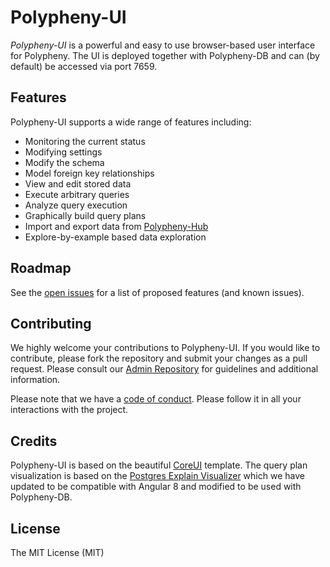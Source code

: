# Polypheny-UI

_Polypheny-UI_ is a powerful and easy to use browser-based user interface for Polypheny. The UI is deployed together
with Polypheny-DB and can (by default) be accessed via port 7659.


## Features ##
Polypheny-UI supports a wide range of features including:

* Monitoring the current status
* Modifying settings
* Modify the schema
* Model foreign key relationships
* View and edit stored data
* Execute arbitrary queries
* Analyze query execution
* Graphically build query plans
* Import and export data from [Polypheny-Hub](https://github.com/polypheny/Polypheny-Hub)
* Explore-by-example based data exploration


## Roadmap ##
See the [open issues](https://github.com/polypheny/Polypheny-DB/labels/A-ui) for a list of proposed features (and known issues).


## Contributing ##
We highly welcome your contributions to Polypheny-UI. If you would like to contribute, please fork the repository and submit your changes as a pull request. Please consult our [Admin Repository](https://github.com/polypheny/Admin) for guidelines and additional information.

Please note that we have a [code of conduct](https://github.com/polypheny/Admin/blob/master/CODE_OF_CONDUCT.md). Please follow it in all your interactions with the project. 


## Credits ##
Polypheny-UI is based on the beautiful [CoreUI](https://coreui.io/angular/) template. The query plan visualization is based on the [Postgres Explain Visualizer](https://github.com/AlexTatiyants/pev) which we have updated to be compatible with Angular 8 and modified to be used with Polypheny-DB. 


## License ##
The MIT License (MIT)
